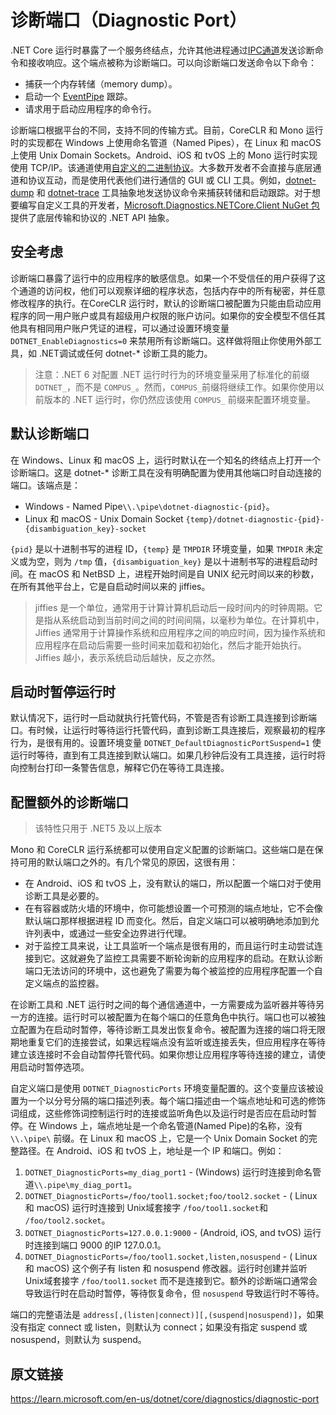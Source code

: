 # 诊断端口（Diagnostic Port）

.NET Core 运行时暴露了一个服务终结点，允许其他进程通过[IPC通道](https://en.wikipedia.org/wiki/Inter-process_communication)发送诊断命令和接收响应。这个端点被称为诊断端口。可以向诊断端口发送命令以下命令：
- 捕获一个内存转储（memory dump）。
- 启动一个 [EventPipe](https://learn.microsoft.com/en-us/dotnet/core/diagnostics/eventpipe) 跟踪。
- 请求用于启动应用程序的命令行。

诊断端口根据平台的不同，支持不同的传输方式。目前，CoreCLR 和 Mono 运行时的实现都在 Windows 上使用命名管道（Named Pipes），在 Linux 和 macOS 上使用 Unix Domain Sockets。Android、iOS 和 tvOS 上的 Mono 运行时实现使用 TCP/IP。该通道使用[自定义的二进制协议](https://github.com/dotnet/diagnostics/blob/main/documentation/design-docs/ipc-protocol.md)。大多数开发者不会直接与底层通道和协议互动，而是使用代表他们进行通信的 GUI 或 CLI 工具。例如，[dotnet-dump](https://learn.microsoft.com/en-us/dotnet/core/diagnostics/dotnet-dump) 和 [dotnet-trace](https://learn.microsoft.com/en-us/dotnet/core/diagnostics/dotnet-trace) 工具抽象地发送协议命令来捕获转储和启动跟踪。对于想要编写自定义工具的开发者，[Microsoft.Diagnostics.NETCore.Client NuGet 包](https://learn.microsoft.com/en-us/dotnet/core/diagnostics/diagnostics-client-library)提供了底层传输和协议的 .NET API 抽象。

## 安全考虑

诊断端口暴露了运行中的应用程序的敏感信息。如果一个不受信任的用户获得了这个通道的访问权，他们可以观察详细的程序状态，包括内存中的所有秘密，并任意修改程序的执行。在CoreCLR 运行时，默认的诊断端口被配置为只能由启动应用程序的同一用户账户或具有超级用户权限的账户访问。如果你的安全模型不信任其他具有相同用户账户凭证的进程，可以通过设置环境变量 `DOTNET_EnableDiagnostics=0` 来禁用所有诊断端口。这样做将阻止你使用外部工具，如 .NET调试或任何 dotnet-* 诊断工具的能力。

> 注意：.NET 6 对配置 .NET 运行时行为的环境变量采用了标准化的前缀 `DOTNET_`，而不是 `COMPUS_`。然而，`COMPUS_`前缀将继续工作。如果你使用以前版本的 .NET 运行时，你仍然应该使用 `COMPUS_` 前缀来配置环境变量。

## 默认诊断端口

在 Windows、Linux 和 macOS 上，运行时默认在一个知名的终结点上打开一个诊断端口。这是 dotnet-* 诊断工具在没有明确配置为使用其他端口时自动连接的端口。该端点是：

- Windows - Named Pipe`\\.\pipe\dotnet-diagnostic-{pid}`。
- Linux 和 macOS - Unix Domain Socket `{temp}/dotnet-diagnostic-{pid}-{disambiguation_key}-socket`

`{pid}` 是以十进制书写的进程 ID，`{temp}` 是 `TMPDIR` 环境变量，如果 `TMPDIR` 未定义或为空，则为 `/tmp` 值，`{disambiguation_key}` 是以十进制书写的进程启动时间。在 macOS 和 NetBSD 上，进程开始时间是自 UNIX 纪元时间以来的秒数，在所有其他平台上，它是自启动时间以来的 jiffies。

> jiffies 是一个单位，通常用于计算计算机启动后一段时间内的时钟周期。它是指从系统启动到当前时间之间的时间间隔，以毫秒为单位。在计算机中，Jiffies 通常用于计算操作系统和应用程序之间的响应时间，因为操作系统和应用程序在启动后需要一些时间来加载和初始化，然后才能开始执行。Jiffies 越小，表示系统启动后越快，反之亦然。

## 启动时暂停运行时

默认情况下，运行时一启动就执行托管代码，不管是否有诊断工具连接到诊断端口。有时候，让运行时等待运行托管代码，直到诊断工具连接后，观察最初的程序行为，是很有用的。设置环境变量 `DOTNET_DefaultDiagnosticPortSuspend=1` 使运行时等待，直到有工具连接到默认端口。如果几秒钟后没有工具连接，运行时将向控制台打印一条警告信息，解释它仍在等待工具连接。

## 配置额外的诊断端口

> 该特性只用于 .NET5 及以上版本

Mono 和 CoreCLR 运行系统都可以使用自定义配置的诊断端口。这些端口是在保持可用的默认端口之外的。有几个常见的原因，这很有用：

- 在 Android、iOS 和 tvOS 上，没有默认的端口，所以配置一个端口对于使用诊断工具是必要的。
- 在有容器或防火墙的环境中，你可能想设置一个可预测的端点地址，它不会像默认端口那样根据进程 ID 而变化。然后，自定义端口可以被明确地添加到允许列表中，或通过一些安全边界进行代理。
- 对于监控工具来说，让工具监听一个端点是很有用的，而且运行时主动尝试连接到它。这就避免了监控工具需要不断轮询新的应用程序的启动。在默认诊断端口无法访问的环境中，这也避免了需要为每个被监控的应用程序配置一个自定义端点的监控器。

在诊断工具和 .NET 运行时之间的每个通信通道中，一方需要成为监听器并等待另一方的连接。运行时可以被配置为在每个端口的任意角色中执行。端口也可以被独立配置为在启动时暂停，等待诊断工具发出恢复命令。被配置为连接的端口将无限期地重复它们的连接尝试，如果远程端点没有监听或连接丢失，但应用程序在等待建立该连接时不会自动暂停托管代码。如果你想让应用程序等待连接的建立，请使用启动时暂停选项。

自定义端口是使用 `DOTNET_DiagnosticPorts` 环境变量配置的。这个变量应该被设置为一个以分号分隔的端口描述列表。每个端口描述由一个端点地址和可选的修饰词组成，这些修饰词控制运行时的连接或监听角色以及运行时是否应在启动时暂停。在 Windows 上，端点地址是一个命名管道(Named Pipe)的名称，没有 `\\.\pipe\` 前缀。在 Linux 和 macOS 上，它是一个 Unix Domain Socket 的完整路径。在 Android、iOS 和 tvOS 上，地址是一个 IP 和端口。例如：

1. `DOTNET_DiagnosticPorts=my_diag_port1` - (Windows) 运行时连接到命名管道`\\.pipe\my_diag_port1`。
2. `DOTNET_DiagnosticPorts=/foo/tool1.socket;foo/tool2.socket` - ( Linux 和 macOS) 运行时连接到 Unix域套接字 `/foo/tool1.socket`和 `/foo/tool2.socket`。
3. `DOTNET_DiagnosticPorts=127.0.0.1:9000` - (Android, iOS, and tvOS) 运行时连接到端口 9000 的IP 127.0.0.1。
4. `DOTNET_DiagnosticPorts=/foo/tool1.socket,listen,nosuspend` - ( Linux 和 macOS) 这个例子有 listen 和 nosuspend 修改器。运行时创建并监听 Unix域套接字 `/foo/tool1.socket` 而不是连接到它。额外的诊断端口通常会导致运行时在启动时暂停，等待恢复命令，但 `nosuspend` 导致运行时不等待。

端口的完整语法是 `address[,(listen|connect)][,(suspend|nosuspend)]`，如果没有指定 connect 或 listen，则默认为 connect；如果没有指定 suspend 或 nosuspend，则默认为 suspend。

## 原文链接

https://learn.microsoft.com/en-us/dotnet/core/diagnostics/diagnostic-port


